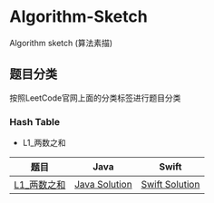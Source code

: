 # Algorithm-Sketch
Algorithm sketch (算法素描)

## 题目分类
按照LeetCode官网上面的分类标签进行题目分类
### Hash Table

* L1_两数之和 


| 题目      | Java | Swift |
|:-------:|:----:|:-----:|
| [L1_两数之和](https://leetcode-cn.com/problems/two-sum/) | [Java Solution](https://github.com/lxzzzzzz/Algorithm-Sketch/blob/master/Java/src/%E5%93%88%E5%B8%8C%E8%A1%A8/L1_%E4%B8%A4%E6%95%B0%E4%B9%8B%E5%92%8C/Solution.java) | [Swift Solution](https://github.com/lxzzzzzz/Algorithm-Sketch/blob/master/Swift/%E5%93%88%E5%B8%8C%E8%A1%A8.playground/Pages/L1_%E4%B8%A4%E6%95%B0%E4%B9%8B%E5%92%8C.xcplaygroundpage/Contents.swift) |


